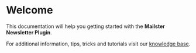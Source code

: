 # Welcome

This documentation will help you getting started with the __Mailster Newsletter Plugin__.

For additional information, tips, tricks and tutorials visit our [knowledge base](https://kb.mailster.co/).

